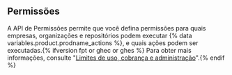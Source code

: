 ## Permissões

A API de Permissões permite que você defina permissões para quais empresas, organizações e repositórios podem executar {% data variables.product.prodname_actions %}, e quais ações podem ser executadas.{% ifversion fpt or ghec or ghes %} Para obter mais informações, consulte "[Limites de uso, cobrança e administração](/actions/reference/usage-limits-billing-and-administration#disabling-or-limiting-github-actions-for-your-repository-or-organization)".{% endif %}
